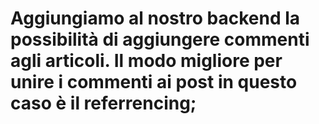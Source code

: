 <!--! STRIVE BLOG API -->

# Aggiungiamo al nostro backend la possibilità di aggiungere commenti agli articoli. Il modo migliore per unire i commenti ai post in questo caso è il referrencing;

<!--todo IMPLEMENTA I SEGUENTI ENDPOINT -->

<!--* 1. GET /blogPosts/:id/comments => torna tutti i commenti di uno specifico post -->

<!--* 2. GET /blogPosts/:id/comments/:commentId => ritorna un commento specifico di un post; -->

<!--* 3. POST /blogPosts/:id/newComment => aggiungi un nuovo commento ad un posto specifico; -->

<!--* 4. PATCH /blogPosts/:id/comment/:commentId => cambia un commento di un post specifico; -->

<!--* 5. DELETE /blogPosts/:id/comment/:commentId => elimina un commento specifico da un post specifico -->
